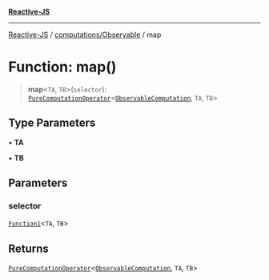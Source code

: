 [**Reactive-JS**](../../../README.md)

***

[Reactive-JS](../../../README.md) / [computations/Observable](../README.md) / map

# Function: map()

> **map**\<`TA`, `TB`\>(`selector`): [`PureComputationOperator`](../../type-aliases/PureComputationOperator.md)\<[`ObservableComputation`](../interfaces/ObservableComputation.md), `TA`, `TB`\>

## Type Parameters

• **TA**

• **TB**

## Parameters

### selector

[`Function1`](../../../functions/type-aliases/Function1.md)\<`TA`, `TB`\>

## Returns

[`PureComputationOperator`](../../type-aliases/PureComputationOperator.md)\<[`ObservableComputation`](../interfaces/ObservableComputation.md), `TA`, `TB`\>
